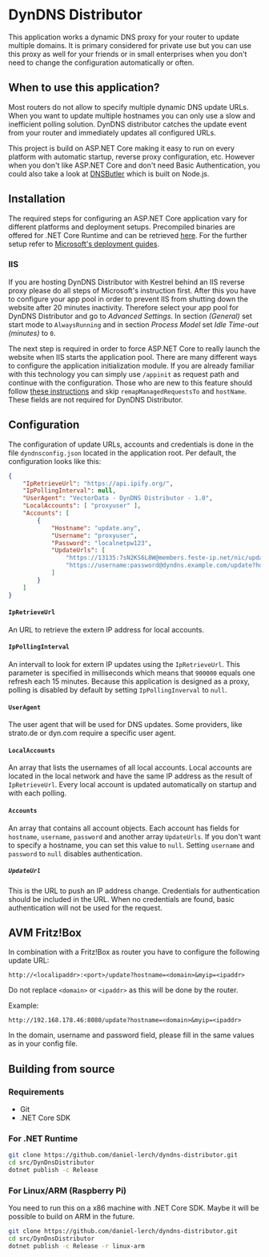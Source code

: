 # DynDNS Distributor #

This application works a dynamic DNS proxy for your router to update multiple domains.
It is primary considered for private use but you can use this proxy as well for your friends
or in small enterprises when you don't need to change the configuration automatically or often.

## When to use this application? ##

Most routers do not allow to specify multiple dynamic DNS update URLs.
When you want to update multiple hostnames you can only use a slow and inefficient polling solution.
DynDNS distributor catches the update event from your router and immediately updates all configured URLs.

This project is build on ASP.NET Core making it easy to run on every platform with automatic startup,
reverse proxy configuration, etc. However when you don't like ASP.NET Core and don't need Basic Authentication,
you could also take a look at [DNSButler](https://github.com/stahlstift/dnsbutler) which is built on Node.js.

## Installation ##
The required steps for configuring an ASP.NET Core application vary for different platforms and deployment setups.
Precompiled binaries are offered for .NET Core Runtime and can be retrieved [here](https://github.com/daniel-lerch/dyndns-distributor/releases).
For the further setup refer to [Microsoft's deployment guides](https://docs.microsoft.com/en-us/aspnet/core/host-and-deploy/).

### IIS ###
If you are hosting DynDNS Distributor with Kestrel behind an IIS reverse proxy please do all steps of Microsoft's instruction first.
After this you have to configure your app pool in order to prevent IIS from shutting down the website after 20 minutes inactivity.
Therefore select your app pool for DynDNS Distributor and go to _Advanced Settings_.
In section _(General)_ set start mode to `AlwaysRunning` and in section _Process Model_ set _Idle Time-out (minutes)_ to `0`.

The next step is required in order to force ASP.NET Core to really launch the website when IIS starts the application pool.
There are many different ways to configure the application initialization module.
If you are already familiar with this technology you can simply use `/appinit` as request path and continue with the configuration.
Those who are new to this feature should follow [these instructions](https://docs.microsoft.com/en-us/iis/configuration/system.webserver/applicationinitialization/)
and skip `remapManagedRequestsTo` and `hostName`. These fields are not required for DynDNS Distributor.

## Configuration ##
The configuration of update URLs, accounts and credentials is done in the file `dyndnsconfig.json` located in the application root.
Per default, the configuration looks like this:
```json
{
    "IpRetrieveUrl": "https://api.ipify.org/",
    "IpPollingInterval": null,
    "UserAgent": "VectorData - DynDNS Distributor - 1.0",
    "LocalAccounts": [ "proxyuser" ],
    "Accounts": [
        {
            "Hostname": "update.any",
            "Username": "proxyuser",
            "Password": "localnetpw123",
            "UpdateUrls": [
                "https://13135:7sN2KS6L8W@members.feste-ip.net/nic/update?hostname=test.feste-ip.net",
                "https://username:password@dyndns.example.com/update?hostname=mydomain.de&myip=<ipaddr>"
            ]
        }
    ]
}
```
#### `IpRetrieveUrl` ####
An URL to retrieve the extern IP address for local accounts.

#### `IpPollingInterval` ####
An intervall to look for extern IP updates using the `IpRetrieveUrl`.
This parameter is specified in milliseconds which means that `900000` equals one refresh each 15 minutes.
Because this application is designed as a proxy, polling is disabled by default by setting `IpPollingInverval` to `null`.

#### `UserAgent` ####
The user agent that will be used for DNS updates.
Some providers, like strato.de or dyn.com require a specific user agent.

#### `LocalAccounts` ####
An array that lists the usernames of all local accounts.
Local accounts are located in the local network and have the same IP address as the result of `IpRetrieveUrl`.
Every local account is updated automatically on startup and with each polling.

#### `Accounts` ####
An array that contains all account objects.
Each account has fields for `hostname`, `username`, `password` and another array `UpdateUrls`.
If you don't want to specify a hostname, you can set this value to `null`.
Setting `username` and `password` to `null` disables authentication.

##### `UpdateUrl` #####
This is the URL to push an IP address change.
Credentials for authentication should be included in the URL.
When no credentials are found, basic authentication will not be used for the request.

## AVM Fritz!Box ##
In combination with a Fritz!Box as router you have to configure the following update URL:
```
http://<localipaddr>:<port>/update?hostname=<domain>&myip=<ipaddr>
```
Do not replace `<domain>` or `<ipaddr>` as this will be done by the router.

Example:
```
http://192.168.178.46:8080/update?hostname=<domain>&myip=<ipaddr>
```
In the domain, username and password field, please fill in the same values as in your config file.

## Building from source ##

### Requirements ###
- Git
- .NET Core SDK
### For .NET Runtime ###
```bash
git clone https://github.com/daniel-lerch/dyndns-distributor.git
cd src/DynDnsDistributor
dotnet publish -c Release
```
### For Linux/ARM (Raspberry Pi) ###
You need to run this on a x86 machine with .NET Core SDK. Maybe it will be possible to build on ARM in the future.
```bash
git clone https://github.com/daniel-lerch/dyndns-distributor.git
cd src/DynDnsDistributor
dotnet publish -c Release -r linux-arm
```